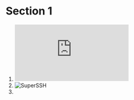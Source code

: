 # Section 1

1. ![Obedient Cat](https://github.com/mushy2005/picoCTF/blob/main/Challenges/The%20Beginner's%20Guide%20to%20the%20picoGym/Section%201%20(Sanity)/Obedient%20Cat/ObedientCat.md)
2. ![SuperSSH](https://github.com/mushy2005/picoCTF/tree/main/Challenges/The%20Beginner's%20Guide%20to%20the%20picoGym/Section%201%20(Sanity)/Super%20SSH)
3. 
